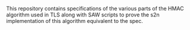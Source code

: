 This repository contains specifications of the various parts of the HMAC
algorithm used in TLS along with SAW scripts to prove the s2n implementation of
this algorithm equivalent to the spec.
